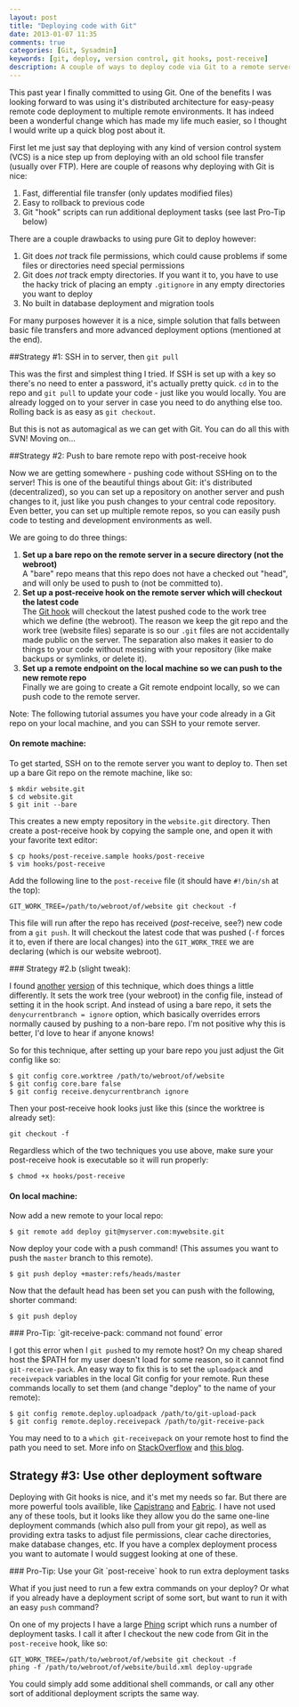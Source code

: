 ```yaml
---
layout: post
title: "Deploying code with Git"
date: 2013-01-07 11:35
comments: true
categories: [Git, Sysadmin]
keywords: [git, deploy, version control, git hooks, post-receive]
description: A couple of ways to deploy code via Git to a remote server.
---
```


This past year I finally committed to using Git. One of the benefits I was looking forward to was using it's distributed architecture for easy-peasy remote code deployment to multiple remote environments. It has indeed been a wonderful change which has made my life much easier, so I thought I would write up a quick blog post about it.

First let me just say that deploying with any kind of version control system (VCS) is a nice step up from deploying with an old school file transfer (usually over FTP). Here are couple of reasons why deploying with Git is nice:

 1. Fast, differential file transfer (only updates modified files)
 2. Easy to rollback to previous code
 3. Git "hook" scripts can run additional deployment tasks (see last Pro-Tip below)

There are a couple drawbacks to using pure Git to deploy however:

 1. Git does _not_ track file permissions, which could cause problems if some files or directories need special permissions
 2. Git does _not_ track empty directories. If you want it to, you have to use the hacky trick of placing an empty `.gitignore` in any empty directories you want to deploy
 3. No built in database deployment and migration tools

For many purposes however it is a nice, simple solution that falls between basic file transfers and more advanced deployment options (mentioned at the end).

##Strategy #1: SSH in to server, then `git pull`

This was the first and simplest thing I tried. If SSH is set up with a key so there's no need to enter a password, it's actually pretty quick. `cd` in to the repo and `git pull` to update your code - just like you would locally. You are already logged on to your server in case you need to do anything else too. Rolling back is as easy as `git checkout`.

But this is not as automagical as we can get with Git. You can do all this with SVN! Moving on...

##Strategy #2: Push to bare remote repo with post-receive hook

Now we are getting somewhere - pushing code without SSHing on to the server! This is one of the beautiful things about Git: it's distributed (decentralized), so you can set up a repository on another server and push changes to it, just like you push changes to your central code repository. Even better, you can set up multiple remote repos, so you can easily push code to testing and development environments as well.

We are going to do three things:

1.  __Set up a bare repo on the remote server in a secure directory (not the webroot)__ <br />A "bare" repo means that this repo does not have a checked out "head", and will only be used to push to (not be committed to).
2.  __Set up a post-receive hook on the remote server which will checkout the latest code__<br />The [Git hook](http://www.kernel.org/pub/software/scm/git/docs/githooks.html) will checkout the latest pushed code to the work tree which we define (the webroot). The reason we keep the git repo and the work tree (website files) separate is so our `.git` files are not accidentally made public on the server. The separation also makes it easier to do things to your code without messing with your repository (like make backups or symlinks, or delete it).
3.  __Set up a remote endpoint on the local machine so we can push to the new remote repo__ <br />Finally we are going to create a Git remote endpoint locally, so we can push code to the remote server.

Note: The following tutorial assumes you have your code already in a Git repo on your local machine, and you can SSH to your remote server.

#### On remote machine:

To get started, SSH on to the remote server you want to deploy to. Then set up a bare Git repo on the remote machine, like so:

    $ mkdir website.git
    $ cd website.git
    $ git init --bare

This creates a new empty repository in the `website.git` directory. Then create a post-receive hook by copying the sample one, and open it with your favorite text editor:

    $ cp hooks/post-receive.sample hooks/post-receive
    $ vim hooks/post-receive

Add the following line to the `post-receive` file (it should have `#!/bin/sh` at the top):

    GIT_WORK_TREE=/path/to/webroot/of/website git checkout -f

This file will run after the repo has received (_post_-receive, see?) new code from a `git push`. It will checkout the latest code that was pushed (`-f` forces it to, even if there are local changes) into the `GIT_WORK_TREE` we are declaring (which is our website webroot).

<aside>
### Strategy #2.b (slight tweak):

I found [another](http://someguyjeremy.com/blog/quick-and-dirty-git-deployment) [version](http://caiustheory.com/automatically-deploying-website-from-remote-git-repository) of this technique, which does things a little differently. It sets the work tree (your webroot) in the config file, instead of setting it in the hook script. And instead of using a bare repo, it sets the `denycurrentbranch = ignore` option, which basically overrides errors normally caused by pushing to a non-bare repo. I'm not positive why this is better, I'd love to hear if anyone knows!

So for this technique, after setting up your bare repo you just adjust the Git config like so:

    $ git config core.worktree /path/to/webroot/of/website
    $ git config core.bare false
    $ git config receive.denycurrentbranch ignore

Then your post-receive hook looks just like this (since the worktree is already set):

    git checkout -f
</aside>

Regardless which of the two techniques you use above, make sure your post-receive hook is executable so it will run properly:

    $ chmod +x hooks/post-receive

#### On local machine:

Now add a new remote to your local repo:

    $ git remote add deploy git@myserver.com:mywebsite.git

Now deploy your code with a push command! (This assumes you want to push the `master` branch to this remote).

    $ git push deploy +master:refs/heads/master

Now that the default head has been set you can push with the following, shorter command:

    $ git push deploy

<aside class="protip">
### Pro-Tip: `git-receive-pack: command not found` error

I got this error when I `git push`ed to my remote host? On my cheap shared host the $PATH for my user doesn't load for some reason, so it cannot find `git-receive-pack`. An easy way to fix this is to set the `uploadpack` and `receivepack` variables in the local Git config for your remote. Run these commands locally to set them (and change "deploy" to the name of your remote):

    $ git config remote.deploy.uploadpack /path/to/git-upload-pack
    $ git config remote.deploy.receivepack /path/to/git-receive-pack

You may need to to a `which git-receivepack` on your remote host to find the path you need to set. More info on [StackOverflow](http://stackoverflow.com/questions/225291/git-upload-pack-command-not-found-how-to-fix-this-correctly) and [this blog](http://www.twohard.com/blog/remedy-git-upload-pack-or-git-receive-pack-command-not-found-errors-when-you-have-limited-acces).
</aside>


## Strategy #3: Use other deployment software

Deploying with Git hooks is nice, and it's met my needs so far. But there are more powerful tools availible, like [Capistrano](https://github.com/capistrano/capistrano) and [Fabric](http://docs.fabfile.org). I have not used any of these tools, but it looks like they allow you do the same one-line deployment commands (which also pull from your git repo), as well as providing extra tasks to adjust file permissions, clear cache directories, make database changes, etc. If you have a complex deployment process you want to automate I would suggest looking at one of these.

<aside class="protip">
### Pro-Tip: Use your Git `post-receive` hook to run extra deployment tasks

What if you just need to run a few extra commands on your deploy? Or what if you already have a deployment script of some sort, but want to run it with an easy `push` command?

On one of my projects I have a large [Phing](http://www.phing.info/) script which runs a number of deployment tasks. I call it after I checkout the new code from Git in the `post-receive` hook, like so:

    GIT_WORK_TREE=/path/to/webroot/of/website git checkout -f
    phing -f /path/to/webroot/of/website/build.xml deploy-upgrade

You could simply add some additional shell commands, or call any other sort of additional deployment scripts the same way.
</aside>